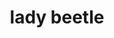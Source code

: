 ---
layout: smileys&emotion
title: lady beetle
emoji: lady_beetle
permalink: 🐞.html
image: assets/img/3moji/lady_beetle.png
---